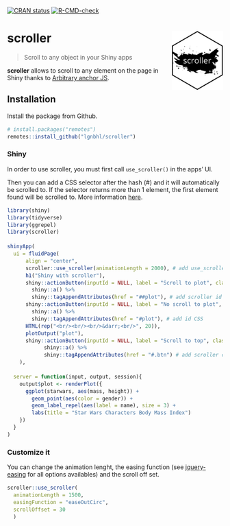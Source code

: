 
<!-- README.md is generated from README.Rmd. Please edit that file -->
<!-- badges: start -->

[![CRAN
status](https://www.r-pkg.org/badges/version/scroller)](https://CRAN.R-project.org/package=aniview)
[![R-CMD-check](https://github.com/lgnbhl/scroller/actions/workflows/R-CMD-check.yaml/badge.svg)](https://github.com/lgnbhl/scroller/actions/workflows/R-CMD-check.yaml)
<!-- badges: end -->

# scroller <img src="man/figures/logo.png" align="right" height="138" />

> Scroll to any object in your Shiny apps

**scroller** allows to scroll to any element on the page in Shiny thanks
to [Arbitrary anchor JS](http://arbitrary-anchor.briangonzalez.org/).

## Installation

Install the package from Github.

``` r
# install.packages("remotes")
remotes::install_github("lgnbhl/scroller")
```

### Shiny

In order to use scroller, you must first call `use_scroller()` in the
apps’ UI.

Then you can add a CSS selector after the hash (#) and it will
automatically be scrolled to. If the selector returns more than 1
element, the first element found will be scrolled to. More information
[here](https://github.com/briangonzalez/jquery.arbitrary-anchor.js#usage).

``` r
library(shiny)
library(tidyverse)
library(ggrepel)
library(scroller)

shinyApp(
  ui = fluidPage(
      align = "center",
      scroller::use_scroller(animationLength = 2000), # add use_scroller() in the UI
      h1("Shiny with scroller"),
      shiny::actionButton(inputId = NULL, label = "Scroll to plot", class = "btn-success") %>%
        shiny::a() %>%
        shiny::tagAppendAttributes(href = "##plot"), # add scroller id CSS 
      shiny::actionButton(inputId = NULL, label = "No scroll to plot", class = "btn-primary") %>%
        shiny::a() %>%
        shiny::tagAppendAttributes(href = "#plot"), # add id CSS 
      HTML(rep("<br/><br/><br/>&darr;<br/>", 20)),
      plotOutput("plot"),
      shiny::actionButton(inputId = NULL, label = "Scroll to top", class = "btn-success") %>%
            shiny::a() %>%
            shiny::tagAppendAttributes(href = "#.btn") # add scroller class reference
    ),
  
  server = function(input, output, session){
    output$plot <- renderPlot({
      ggplot(starwars, aes(mass, height)) + 
        geom_point(aes(color = gender)) +
        geom_label_repel(aes(label = name), size = 3) +
        labs(title = "Star Wars Characters Body Mass Index")
    })
  }
)
```

### Customize it

You can change the animation lenght, the easing function (see
[jquery-easing](http://gsgd.co.uk/sandbox/jquery/easing/) for all
options availables) and the scroll off set.

``` r
scroller::use_scroller(
  animationLength = 1500, 
  easingFunction = "easeOutCirc",
  scrollOffset = 30
  )
```

